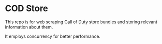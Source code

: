 # COD Store

This repo is for web scraping Call of Duty store bundles and storing relevant information about them.

It employs concurrency for better performance.